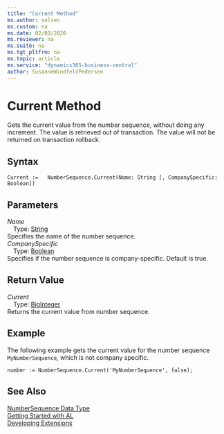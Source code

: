 ```yaml
---
title: "Current Method"
ms.author: solsen
ms.custom: na
ms.date: 02/03/2020
ms.reviewer: na
ms.suite: na
ms.tgt_pltfrm: na
ms.topic: article
ms.service: "dynamics365-business-central"
author: SusanneWindfeldPedersen
---
```

[//]: # (START>DO_NOT_EDIT)
[//]: # (IMPORTANT:Do not edit any of the content between here and the END>DO_NOT_EDIT.)
[//]: # (Any modifications should be made in the .xml files in the ModernDev repo.)
# Current Method
Gets the current value from the number sequence, without doing any increment. The value is retrieved out of transaction. The value will not be returned on transaction rollback.


## Syntax
```
Current :=   NumberSequence.Current(Name: String [, CompanySpecific: Boolean])
```
## Parameters
*Name*  
&emsp;Type: [String](../string/string-data-type.md)  
Specifies the name of the number sequence.  
*CompanySpecific*  
&emsp;Type: [Boolean](../boolean/boolean-data-type.md)  
Specifies if the number sequence is company-specific. Default is true.  


## Return Value
*Current*  
&emsp;Type: [BigInteger](../biginteger/biginteger-data-type.md)  
Returns the current value from number sequence.  


[//]: # (IMPORTANT: END>DO_NOT_EDIT)

## Example
The following example gets the current value for the number sequence `MyNumberSequence`, which is not company specific.
 
```
number := NumberSequence.Current('MyNumberSequence', false);
```

## See Also
[NumberSequence Data Type](numbersequence-data-type.md)  
[Getting Started with AL](../../devenv-get-started.md)  
[Developing Extensions](../../devenv-dev-overview.md)
